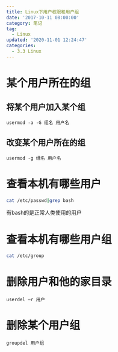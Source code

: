 ```yaml
---
title: Linux下用户权限和用户组
date: '2017-10-11 08:00:00'
category: 笔记
tag:
  - Linux
updated: '2020-11-01 12:24:47'
categories:
  - 3.3 Linux
---
```

# 某个用户所在的组
## 将某个用户加入某个组

```shell
usermod -a -G 组名 用户名
```
## 改变某个用户所在的组

```shell
usermod ‐g 组名 用户名
```

# 查看本机有哪些用户

```sh
cat /etc/passwd|grep bash
```

有bash的是正常人类使用的用户

# 查看本机有哪些用户组

```sh
cat /etc/group
```
# 删除用户和他的家目录

```shell
userdel –r 用户
```

# 删除某个用户组

```shell
groupdel 用户组
```

